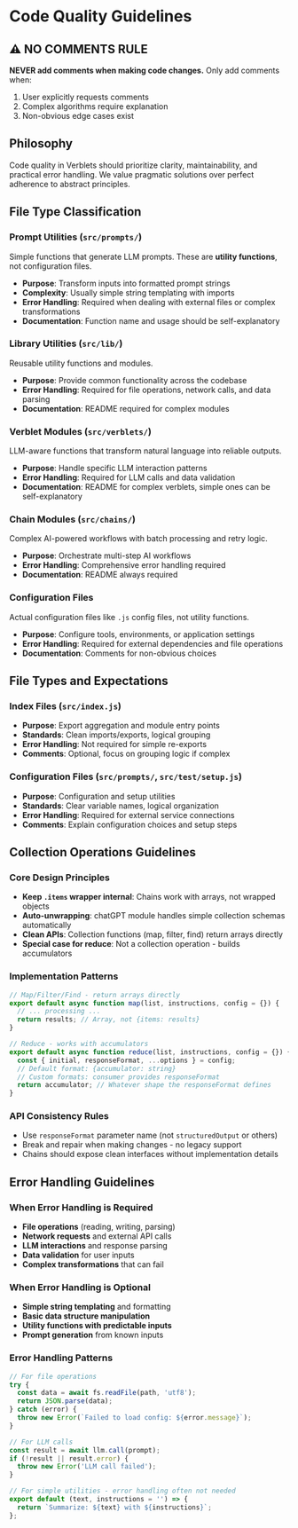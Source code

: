 # Code Quality Guidelines

## ⚠️ NO COMMENTS RULE

**NEVER add comments when making code changes.** Only add comments when:
1. User explicitly requests comments
2. Complex algorithms require explanation
3. Non-obvious edge cases exist

## Philosophy

Code quality in Verblets should prioritize clarity, maintainability, and practical error handling. We value pragmatic solutions over perfect adherence to abstract principles.

## File Type Classification

### Prompt Utilities (`src/prompts/`)
Simple functions that generate LLM prompts. These are **utility functions**, not configuration files.
- **Purpose**: Transform inputs into formatted prompt strings
- **Complexity**: Usually simple string templating with imports
- **Error Handling**: Required when dealing with external files or complex transformations
- **Documentation**: Function name and usage should be self-explanatory

### Library Utilities (`src/lib/`)
Reusable utility functions and modules.
- **Purpose**: Provide common functionality across the codebase
- **Error Handling**: Required for file operations, network calls, and data parsing
- **Documentation**: README required for complex modules

### Verblet Modules (`src/verblets/`)
LLM-aware functions that transform natural language into reliable outputs.
- **Purpose**: Handle specific LLM interaction patterns
- **Error Handling**: Required for LLM calls and data validation
- **Documentation**: README for complex verblets, simple ones can be self-explanatory

### Chain Modules (`src/chains/`)
Complex AI-powered workflows with batch processing and retry logic.
- **Purpose**: Orchestrate multi-step AI workflows
- **Error Handling**: Comprehensive error handling required
- **Documentation**: README always required

### Configuration Files
Actual configuration files like `.js` config files, not utility functions.
- **Purpose**: Configure tools, environments, or application settings
- **Error Handling**: Required for external dependencies and file operations
- **Documentation**: Comments for non-obvious choices

## File Types and Expectations

### Index Files (`src/index.js`)
- **Purpose**: Export aggregation and module entry points
- **Standards**: Clean imports/exports, logical grouping
- **Error Handling**: Not required for simple re-exports
- **Comments**: Optional, focus on grouping logic if complex

### Configuration Files (`src/prompts/`, `src/test/setup.js`)
- **Purpose**: Configuration and setup utilities
- **Standards**: Clear variable names, logical organization
- **Error Handling**: Required for external service connections
- **Comments**: Explain configuration choices and setup steps

## Collection Operations Guidelines

### Core Design Principles
- **Keep `.items` wrapper internal**: Chains work with arrays, not wrapped objects
- **Auto-unwrapping**: chatGPT module handles simple collection schemas automatically
- **Clean APIs**: Collection functions (map, filter, find) return arrays directly
- **Special case for reduce**: Not a collection operation - builds accumulators

### Implementation Patterns
```javascript
// Map/Filter/Find - return arrays directly
export default async function map(list, instructions, config = {}) {
  // ... processing ...
  return results; // Array, not {items: results}
}

// Reduce - works with accumulators
export default async function reduce(list, instructions, config = {}) {
  const { initial, responseFormat, ...options } = config;
  // Default format: {accumulator: string}
  // Custom formats: consumer provides responseFormat
  return accumulator; // Whatever shape the responseFormat defines
}
```

### API Consistency Rules
- Use `responseFormat` parameter name (not `structuredOutput` or others)
- Break and repair when making changes - no legacy support
- Chains should expose clean interfaces without implementation details

## Error Handling Guidelines

### When Error Handling is Required
- **File operations** (reading, writing, parsing)
- **Network requests** and external API calls
- **LLM interactions** and response parsing
- **Data validation** for user inputs
- **Complex transformations** that can fail

### When Error Handling is Optional
- **Simple string templating** and formatting
- **Basic data structure manipulation**
- **Utility functions with predictable inputs**
- **Prompt generation** from known inputs

### Error Handling Patterns
```javascript
// For file operations
try {
  const data = await fs.readFile(path, 'utf8');
  return JSON.parse(data);
} catch (error) {
  throw new Error(`Failed to load config: ${error.message}`);
}

// For LLM calls
const result = await llm.call(prompt);
if (!result || result.error) {
  throw new Error('LLM call failed');
}

// For simple utilities - error handling often not needed
export default (text, instructions = '') => {
  return `Summarize: ${text} with ${instructions}`;
};
```